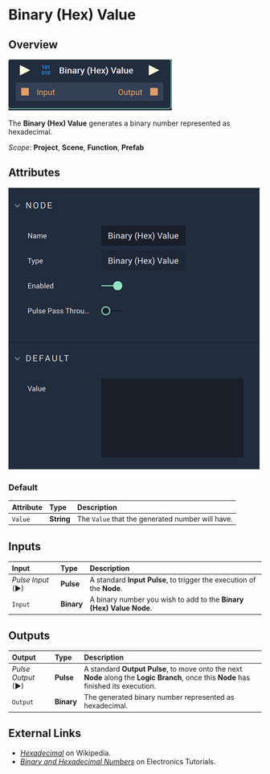 # Binary \(Hex\) Value

## Overview

![The Binary \(Hex\) Value Node.](../../.gitbook/assets/binaryvaluenode.png)

The **Binary \(Hex\) Value** generates a binary number represented as hexadecimal.

*Scope*: **Project**, **Scene**, **Function**, **Prefab**

## Attributes

![The Binary \(Hex)\ Value Node Attributes.](../../.gitbook/assets/binaryvalueattributes.png)

### Default

| Attribute | Type | Description |
| :--- | :--- | :--- |
| `Value` | **String** | The `Value` that the generated number will have. |

## Inputs

| Input | Type | Description |
| :--- | :--- | :--- |
| _Pulse Input_ \(►\) | **Pulse** | A standard **Input Pulse**, to trigger the execution of the **Node**. |
| `Input` | **Binary** | A binary number you wish to add to the **Binary \(Hex\) Value** **Node**. |

## Outputs

| Output | Type | Description |
| :--- | :--- | :--- |
| _Pulse Output_ \(►\) | **Pulse** | A standard **Output Pulse**, to move onto the next **Node** along the **Logic Branch**, once this **Node** has finished its execution. |
| `Output` | **Binary** | The generated binary number represented as hexadecimal. |

## External Links

* [_Hexadecimal_](https://en.wikipedia.org/wiki/Hexadecimal) on Wikipedia.
* [_Binary and Hexadecimal Numbers_](https://www.electronics-tutorials.ws/binary/bin_3.html) on Electronics Tutorials.

